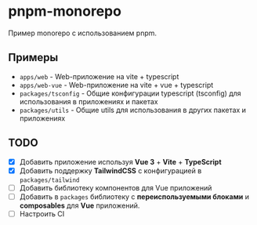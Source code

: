 # pnpm-monorepo

Пример monorepo с использованием pnpm.

## Примеры

- `apps/web` - Web-приложение на vite + typescript
- `apps/web-vue` - Web-приложение на vite + vue + typescript
- `packages/tsconfig` - Общие конфигурации typescript (tsconfig) для использования в приложениях и пакетах
- `packages/utils` - Общие utils для использования в других пакетах и приложениях

## TODO

- [x] Добавить приложение используя __Vue 3__ + __Vite__ + __TypeScript__
- [x] Добавить поддержку __TailwindCSS__ с конфигурацией в `packages/tailwind`
- [ ] Добавить библиотеку компонентов для Vue приложений
- [ ] Добавить в `packages` библиотеку с __переиспользуемыми блоками__ и __composables__ для __Vue__ приложений. 
- [ ] Настроить CI
